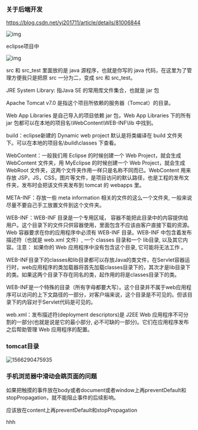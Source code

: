 ### 关于后端开发

https://blog.csdn.net/yj201711/article/details/81006844

![img](https://img-blog.csdn.net/20180711205758974?watermark/2/text/aHR0cHM6Ly9ibG9nLmNzZG4ubmV0L3lqMjAxNzEx/font/5a6L5L2T/fontsize/400/fill/I0JBQkFCMA==/dissolve/70)

eclipse项目中

![img](https://upload-images.jianshu.io/upload_images/5499281-68531c5218eda969.png?imageMogr2/auto-orient/strip%7CimageView2/2/w/282)

 src 和 src_test 里面放的是 java 源程序，也就是你写的 java 代码，在这里为了管理方便我只是把原 src 一分为二，变成 src 和 src_test。

 JRE System Library: 指Java SE 的常用库文件集合，也就是 jar 包

Apache Tomcat v7.0 是指这个项目所依赖的服务器（Tomcat）的目录。

Web App Libraries 是自己导入的项目依赖 jar 包，Web App Libraries 下的所有 jar 包都可以在本地的项目名\WebContent\WEB-INF\lib 中找到。

build：eclipse新建的 Dynamic web project 默认是将类编译在 build 文件夹下。可以在本地的项目名\build\classes 下查看。

WebContent：一般我们用 Eclipse 的时候创建一个 Web Project，就会生成 WebContent 文件夹，用 MyEclipse 的时候创建一个 Web Project，就会生成 WebRoot 文件夹，这两个文件夹作用一样只是名称不同而已。WebContent 用来存放 JSP，JS，CSS，图片等文件，是项目访问的默认路径，也是工程的发布文件夹，发布时会把该文件夹发布到 tomcat 的 webapps 里。

META-INF：存放一些 meta information 相关的文件的这么一个文件夹, 一般来说尽量不要自己手工放置文件到这个文件夹。

WEB-INF：WEB-INF 目录是一个专用区域， 容器不能把此目录中的内容提供给用户。这个目录下的文件只供容器使用，里面包含不应该由客户直接下载的资源。Web 容器要求在你的应用程序中必须有 WEB-INF 目录。WEB-INF 中包含着发布描述符（也就是 web.xml 文件）, 一个 classes 目录和一个 lib目录, 以及其它内容。注意： 如果你的 Web 应用程序中没有包含这个目录, 它可能将无法工作 。

WEB-INF目录下的classes和lib目录都可以存放Java的类文件，在Servlet容器运行时，web应用程序的类加载器将首先加载classes目录下的，其次才是lib目录下的类。如果这两个目录下存在同名的类，起作用的将是classes目录下的类。

WEB-INF是一个特殊的目录（所有字母都要大写）。这个目录并不属于web应用程序可以访问的上下文路径的一部分，对客户端来说，这个目录是不可见的。但该目录下的内容对于Servlet代码是可见的。

web.xml：发布描述符(deployment descriptors)是 J2EE Web 应用程序不可分割的一部分(也就是说是它的最小部分, 必不可缺的一部分)。它们在应用程序发布之后帮助管理 Web 应用程序的配置。



### tomcat目录

![1566290475935](C:\Users\LWZ\AppData\Roaming\Typora\typora-user-images\1566290475935.png)



### 手机浏览器中滑动会跳页面的问题

如果把触摸的事件放在body或者document或者window上再preventDefault和stopPropagation，就不能阻止事件的后续影响。

应该放在content上再preventDefault和stopPropagation

hhh